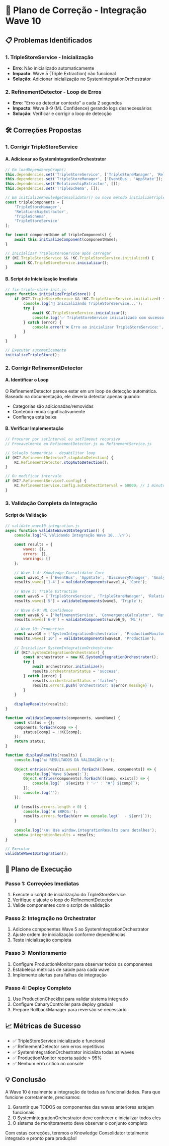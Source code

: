 # 🔧 Plano de Correção - Integração Wave 10

## 📋 Problemas Identificados

### 1. TripleStoreService - Inicialização
- **Erro**: Não inicializado automaticamente
- **Impacto**: Wave 5 (Triple Extraction) não funcional
- **Solução**: Adicionar inicialização no SystemIntegrationOrchestrator

### 2. RefinementDetector - Loop de Erros
- **Erro**: "Erro ao detectar contexto" a cada 2 segundos
- **Impacto**: Wave 8-9 (ML Confidence) gerando logs desnecessários
- **Solução**: Verificar e corrigir o loop de detecção

## 🛠️ Correções Propostas

### 1. Corrigir TripleStoreService

#### A. Adicionar ao SystemIntegrationOrchestrator
```javascript
// Em loadDependencyGraph()
this.dependencies.set('TripleStoreService', ['TripleStoreManager', 'RelationshipExtractor']);
this.dependencies.set('TripleStoreManager', ['EventBus', 'AppState']);
this.dependencies.set('RelationshipExtractor', []);
this.dependencies.set('TripleSchema', []);

// Em initializeKnowledgeConsolidator() ou novo método initializeTripleExtraction()
const tripleComponents = [
    'TripleStoreManager',
    'RelationshipExtractor', 
    'TripleSchema',
    'TripleStoreService'
];

for (const componentName of tripleComponents) {
    await this.initializeComponent(componentName);
}

// Inicializar TripleStoreService após carregar
if (KC.TripleStoreService && !KC.TripleStoreService.initialized) {
    await KC.TripleStoreService.inicializar();
}
```

#### B. Script de Inicialização Imediata
```javascript
// fix-triple-store-init.js
async function initializeTripleStore() {
    if (KC?.TripleStoreService && !KC.TripleStoreService.initialized) {
        console.log('🔄 Inicializando TripleStoreService...');
        try {
            await KC.TripleStoreService.inicializar();
            console.log('✅ TripleStoreService inicializado com sucesso');
        } catch (error) {
            console.error('❌ Erro ao inicializar TripleStoreService:', error);
        }
    }
}

// Executar automaticamente
initializeTripleStore();
```

### 2. Corrigir RefinementDetector

#### A. Identificar o Loop
O RefinementDetector parece estar em um loop de detecção automática. Baseado na documentação, ele deveria detectar apenas quando:
- Categorias são adicionadas/removidas
- Conteúdo muda significativamente
- Confiança está baixa

#### B. Verificar Implementação
```javascript
// Procurar por setInterval ou setTimeout recursivo
// Provavelmente em RefinementDetector.js ou RefinementService.js

// Solução temporária - desabilitar loop
if (KC?.RefinementDetector?.stopAutoDetection) {
    KC.RefinementDetector.stopAutoDetection();
}

// Ou modificar intervalo
if (KC?.RefinementService?.config) {
    KC.RefinementService.config.autoDetectInterval = 60000; // 1 minuto em vez de 2 segundos
}
```

### 3. Validação Completa da Integração

#### Script de Validação
```javascript
// validate-wave10-integration.js
async function validateWave10Integration() {
    console.log('🔍 Validando Integração Wave 10...\n');
    
    const results = {
        waves: {},
        errors: [],
        warnings: []
    };
    
    // Wave 1-4: Knowledge Consolidator Core
    const wave1_4 = ['EventBus', 'AppState', 'DiscoveryManager', 'AnalysisManager'];
    results.waves['1-4'] = validateComponents(wave1_4, 'Core');
    
    // Wave 5: Triple Extraction
    const wave5 = ['TripleStoreService', 'TripleStoreManager', 'RelationshipExtractor'];
    results.waves['5'] = validateComponents(wave5, 'Triple');
    
    // Wave 6-9: ML Confidence
    const wave6_9 = ['RefinementService', 'ConvergenceCalculator', 'RefinementDetector'];
    results.waves['6-9'] = validateComponents(wave6_9, 'ML');
    
    // Wave 10: Production
    const wave10 = ['SystemIntegrationOrchestrator', 'ProductionMonitor', 'CanaryController'];
    results.waves['10'] = validateComponents(wave10, 'Production');
    
    // Inicializar SystemIntegrationOrchestrator
    if (KC?.SystemIntegrationOrchestrator) {
        const orchestrator = new KC.SystemIntegrationOrchestrator();
        try {
            await orchestrator.initialize();
            results.orchestratorStatus = 'success';
        } catch (error) {
            results.orchestratorStatus = 'failed';
            results.errors.push(`Orchestrator: ${error.message}`);
        }
    }
    
    displayResults(results);
}

function validateComponents(components, waveName) {
    const status = {};
    components.forEach(comp => {
        status[comp] = !!KC[comp];
    });
    return status;
}

function displayResults(results) {
    console.log('📊 RESULTADOS DA VALIDAÇÃO:\n');
    
    Object.entries(results.waves).forEach(([wave, components]) => {
        console.log(`Wave ${wave}:`);
        Object.entries(components).forEach(([comp, exists]) => {
            console.log(`  ${exists ? '✅' : '❌'} ${comp}`);
        });
        console.log('');
    });
    
    if (results.errors.length > 0) {
        console.log('❌ ERROS:');
        results.errors.forEach(err => console.log(`  - ${err}`));
    }
    
    console.log('\n💡 Use window.integrationResults para detalhes');
    window.integrationResults = results;
}

// Executar
validateWave10Integration();
```

## 🚀 Plano de Execução

### Passo 1: Correções Imediatas
1. Execute o script de inicialização do TripleStoreService
2. Verifique e ajuste o loop do RefinementDetector
3. Valide componentes com o script de validação

### Passo 2: Integração no Orchestrator
1. Adicione componentes Wave 5 ao SystemIntegrationOrchestrator
2. Ajuste ordem de inicialização conforme dependências
3. Teste inicialização completa

### Passo 3: Monitoramento
1. Configure ProductionMonitor para observar todos os componentes
2. Estabeleça métricas de saúde para cada wave
3. Implemente alertas para falhas de integração

### Passo 4: Deploy Completo
1. Use ProductionChecklist para validar sistema integrado
2. Configure CanaryController para deploy gradual
3. Prepare RollbackManager para reversão se necessário

## 📈 Métricas de Sucesso

- ✅ TripleStoreService inicializado e funcional
- ✅ RefinementDetector sem erros repetitivos
- ✅ SystemIntegrationOrchestrator inicializa todas as waves
- ✅ ProductionMonitor reporta saúde > 95%
- ✅ Nenhum erro crítico no console

## 💡 Conclusão

A Wave 10 é realmente a integração de todas as funcionalidades. Para que funcione corretamente, precisamos:
1. Garantir que TODOS os componentes das waves anteriores estejam funcionais
2. O SystemIntegrationOrchestrator deve conhecer e inicializar todos eles
3. O sistema de monitoramento deve observar o conjunto completo

Com estas correções, teremos o Knowledge Consolidator totalmente integrado e pronto para produção!